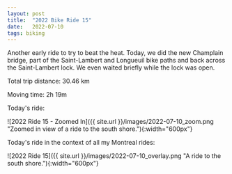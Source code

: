 ```yaml
---
layout: post
title:  "2022 Bike Ride 15"
date:   2022-07-10
tags: biking
---
```


Another early ride to try to beat the heat. Today, we did the new Champlain bridge, part of the Saint-Lambert and Longueuil bike paths and back across the Saint-Lambert lock. We even waited briefly while the lock was open.

Total trip distance: 30.46 km

Moving time: 2h 19m

Today's ride:

![2022 Ride 15 - Zoomed In]({{ site.url }}/images/2022-07-10_zoom.png "Zoomed in view of a ride to the south shore."){:width="600px"}

Today's ride in the context of all my Montreal rides:

![2022 Ride 15]({{ site.url }}/images/2022-07-10_overlay.png "A ride to the south shore."){:width="600px"}
